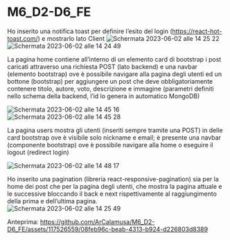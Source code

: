 # M6_D2-D6_FE
Ho inserito una notifica toast per definire l’esito del login (https://react-hot-toast.com/) e mostrarlo lato Client
![Schermata 2023-06-02 alle 14 25 22](https://github.com/ArCalamusa/M6_D2-D6_FE/assets/117526559/52576059-3e42-4eba-9978-eca2e4ce8e78)
![Schermata 2023-06-02 alle 14 24 49](https://github.com/ArCalamusa/M6_D2-D6_FE/assets/117526559/cb78d6c6-a079-40ca-8d08-8cffdc688ad9)

La pagina home contiene all’interno di un elemento card di bootstrap i post caricati attraverso una  richiesta POST (lato backend) e una navbar (elemento bootstrap) ove è possibile navigare alla pagina degli utenti ed un bottone (bootstrap) per aggiungere un post che deve obbligatoriamente contenere titolo, autore, voto, descrizione e immagine (parametri definiti nello schema della backend, l’id lo genera in automatico MongoDB)

![Schermata 2023-06-02 alle 14 45 16](https://github.com/ArCalamusa/M6_D2-D6_FE/assets/117526559/dc8e865b-b09f-4a9b-8191-4dfb32a3aa1b)
![Schermata 2023-06-02 alle 14 45 28](https://github.com/ArCalamusa/M6_D2-D6_FE/assets/117526559/1dd38181-bb08-4f8c-80e5-8f54e68a279a)

La pagina users mostra gli utenti (inseriti sempre tramite una POST) in delle card bootstrap ove è visibile solo nickname e email; è presente una navbar (componente bootstrap) ove è possibile navigare alla home o eseguire il logout (redirect login)

![Schermata 2023-06-02 alle 14 48 17](https://github.com/ArCalamusa/M6_D2-D6_FE/assets/117526559/712f122a-642c-401c-a52a-13f9a31aafb5)

Ho inserito una pagination (libreria react-responsive-pagination) sia per la home dei post che per la pagina degli utenti, che mostra la pagina attuale e le successive bloccando il back e next rispettivamente al raggiungimento della prima e dell’ultima pagina.  
![Schermata 2023-06-02 alle 14 25 49](https://github.com/ArCalamusa/M6_D2-D6_FE/assets/117526559/fac18d4b-f870-4792-9cf3-dbf0dd2c0c5f)

Anteprima:
https://github.com/ArCalamusa/M6_D2-D6_FE/assets/117526559/08feb96c-beab-4313-b924-d226803d8389
